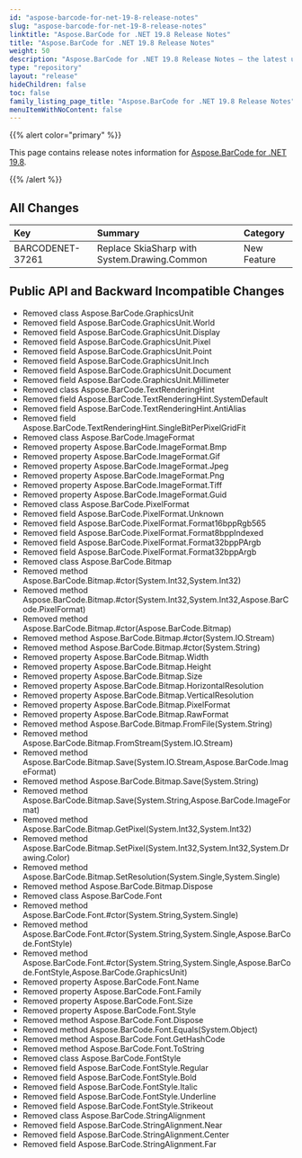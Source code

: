 ```yaml
---
id: "aspose-barcode-for-net-19-8-release-notes"
slug: "aspose-barcode-for-net-19-8-release-notes"
linktitle: "Aspose.BarCode for .NET 19.8 Release Notes"
title: "Aspose.BarCode for .NET 19.8 Release Notes"
weight: 50
description: "Aspose.BarCode for .NET 19.8 Release Notes – the latest updates and fixes."
type: "repository"
layout: "release"
hideChildren: false
toc: false
family_listing_page_title: "Aspose.BarCode for .NET 19.8 Release Notes"
menuItemWithNoContent: false
---
```


{{% alert color="primary" %}} 

This page contains release notes information for [Aspose.BarCode for .NET 19.8](https://releases.aspose.com/barcode/net/new-releases/aspose.barcode-for-.net-19.8/).

{{% /alert %}} 
## **All Changes**

|**Key**|**Summary**|**Category**|
| :- | :- | :- |
|BARCODENET-37261|Replace SkiaSharp with System.Drawing.Common|New Feature|
## **Public API and Backward Incompatible Changes**
- Removed class Aspose.BarCode.GraphicsUnit
- Removed field Aspose.BarCode.GraphicsUnit.World
- Removed field Aspose.BarCode.GraphicsUnit.Display
- Removed field Aspose.BarCode.GraphicsUnit.Pixel
- Removed field Aspose.BarCode.GraphicsUnit.Point
- Removed field Aspose.BarCode.GraphicsUnit.Inch
- Removed field Aspose.BarCode.GraphicsUnit.Document
- Removed field Aspose.BarCode.GraphicsUnit.Millimeter
- Removed class Aspose.BarCode.TextRenderingHint
- Removed field Aspose.BarCode.TextRenderingHint.SystemDefault
- Removed field Aspose.BarCode.TextRenderingHint.AntiAlias
- Removed field Aspose.BarCode.TextRenderingHint.SingleBitPerPixelGridFit
- Removed class Aspose.BarCode.ImageFormat
- Removed property Aspose.BarCode.ImageFormat.Bmp
- Removed property Aspose.BarCode.ImageFormat.Gif
- Removed property Aspose.BarCode.ImageFormat.Jpeg
- Removed property Aspose.BarCode.ImageFormat.Png
- Removed property Aspose.BarCode.ImageFormat.Tiff
- Removed property Aspose.BarCode.ImageFormat.Guid
- Removed class Aspose.BarCode.PixelFormat
- Removed field Aspose.BarCode.PixelFormat.Unknown
- Removed field Aspose.BarCode.PixelFormat.Format16bppRgb565
- Removed field Aspose.BarCode.PixelFormat.Format8bppIndexed
- Removed field Aspose.BarCode.PixelFormat.Format32bppPArgb
- Removed field Aspose.BarCode.PixelFormat.Format32bppArgb
- Removed class Aspose.BarCode.Bitmap
- Removed method Aspose.BarCode.Bitmap.#ctor(System.Int32,System.Int32)
- Removed method Aspose.BarCode.Bitmap.#ctor(System.Int32,System.Int32,Aspose.BarCode.PixelFormat)
- Removed method Aspose.BarCode.Bitmap.#ctor(Aspose.BarCode.Bitmap)
- Removed method Aspose.BarCode.Bitmap.#ctor(System.IO.Stream)
- Removed method Aspose.BarCode.Bitmap.#ctor(System.String)
- Removed property Aspose.BarCode.Bitmap.Width
- Removed property Aspose.BarCode.Bitmap.Height
- Removed property Aspose.BarCode.Bitmap.Size
- Removed property Aspose.BarCode.Bitmap.HorizontalResolution
- Removed property Aspose.BarCode.Bitmap.VerticalResolution
- Removed property Aspose.BarCode.Bitmap.PixelFormat
- Removed property Aspose.BarCode.Bitmap.RawFormat
- Removed method Aspose.BarCode.Bitmap.FromFile(System.String)
- Removed method Aspose.BarCode.Bitmap.FromStream(System.IO.Stream)
- Removed method Aspose.BarCode.Bitmap.Save(System.IO.Stream,Aspose.BarCode.ImageFormat)
- Removed method Aspose.BarCode.Bitmap.Save(System.String)
- Removed method Aspose.BarCode.Bitmap.Save(System.String,Aspose.BarCode.ImageFormat)
- Removed method Aspose.BarCode.Bitmap.GetPixel(System.Int32,System.Int32)
- Removed method Aspose.BarCode.Bitmap.SetPixel(System.Int32,System.Int32,System.Drawing.Color)
- Removed method Aspose.BarCode.Bitmap.SetResolution(System.Single,System.Single)
- Removed method Aspose.BarCode.Bitmap.Dispose
- Removed class Aspose.BarCode.Font
- Removed method Aspose.BarCode.Font.#ctor(System.String,System.Single)
- Removed method Aspose.BarCode.Font.#ctor(System.String,System.Single,Aspose.BarCode.FontStyle)
- Removed method Aspose.BarCode.Font.#ctor(System.String,System.Single,Aspose.BarCode.FontStyle,Aspose.BarCode.GraphicsUnit)
- Removed property Aspose.BarCode.Font.Name
- Removed property Aspose.BarCode.Font.Family
- Removed property Aspose.BarCode.Font.Size
- Removed property Aspose.BarCode.Font.Style
- Removed method Aspose.BarCode.Font.Dispose
- Removed method Aspose.BarCode.Font.Equals(System.Object)
- Removed method Aspose.BarCode.Font.GetHashCode
- Removed method Aspose.BarCode.Font.ToString
- Removed class Aspose.BarCode.FontStyle
- Removed field Aspose.BarCode.FontStyle.Regular
- Removed field Aspose.BarCode.FontStyle.Bold
- Removed field Aspose.BarCode.FontStyle.Italic
- Removed field Aspose.BarCode.FontStyle.Underline
- Removed field Aspose.BarCode.FontStyle.Strikeout
- Removed class Aspose.BarCode.StringAlignment
- Removed field Aspose.BarCode.StringAlignment.Near
- Removed field Aspose.BarCode.StringAlignment.Center
- Removed field Aspose.BarCode.StringAlignment.Far

